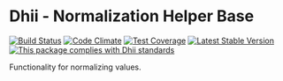 # Dhii - Normalization Helper Base

[![Build Status](https://travis-ci.org/dhii/normalization-helper-base.svg?branch=master)](https://travis-ci.org/dhii/normalization-helper-base)
[![Code Climate](https://codeclimate.com/github/dhii/normalization-helper-base/badges/gpa.svg)](https://codeclimate.com/github/dhii/normalization-helper-base)
[![Test Coverage](https://codeclimate.com/github/dhii/normalization-helper-base/badges/coverage.svg)](https://codeclimate.com/github/dhii/normalization-helper-base/coverage)
[![Latest Stable Version](https://poser.pugx.org/dhii/normalization-helper-base/version)](https://packagist.org/packages/dhii/normalization-helper-base)
[![This package complies with Dhii standards](https://img.shields.io/badge/Dhii-Compliant-green.svg?style=flat-square)][Dhii]

Functionality for normalizing values.

[Dhii]: https://github.com/Dhii/dhii
